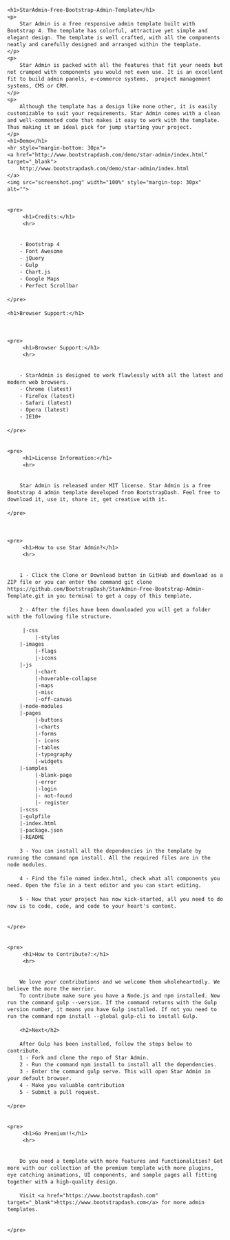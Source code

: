

	<h1>StarAdmin-Free-Bootstrap-Admin-Template</h1>
	<p>
		Star Admin is a free responsive admin template built with Bootstrap 4. The template has colorful, attractive yet simple and elegant design. The template is well crafted, with all the components neatly and carefully designed and arranged within the template.
	</p>
	<p>
		Star Admin is packed with all the features that fit your needs but not cramped with components you would not even use. It is an excellent fit to build admin panels, e-commerce systems,  project management systems, CMS or CRM.
	</p>
	<p>
		Although the template has a design like none other, it is easily customizable to suit your requirements. Star Admin comes with a clean and well-commented code that makes it easy to work with the template. Thus making it an ideal pick for jump starting your project.
	</p>
	<h1>Demo</h1>
	<hr style="margin-bottom: 30px">
	<a href="http://www.bootstrapdash.com/demo/star-admin/index.html" target="_blank">
		http://www.bootstrapdash.com/demo/star-admin/index.html
	</a>
	<img src="screenshot.png" width="100%" style="margin-top: 30px" alt="">


	<pre>
		 <h1>Credits:</h1>
		 <hr>


		- Bootstrap 4
		- Font Awesome
		- jQuery
		- Gulp
		- Chart.js
		- Google Maps
		- Perfect Scrollbar
		
	</pre>

	<h1>Browser Support:</h1>



	<pre>
		 <h1>Browser Support:</h1>
		 <hr>


		- StarAdmin is designed to work flawlessly with all the latest and modern web browsers.
		- Chrome (latest)
		- FireFox (latest)
		- Safari (latest)
		- Opera (latest)
		- IE10+
		
	</pre>


	<pre>
		 <h1>License Information:</h1>
		 <hr>


		Star Admin is released under MIT license. Star Admin is a free Bootstrap 4 admin template developed from BootstrapDash. Feel free to download it, use it, share it, get creative with it. 

	</pre>



	<pre>
		 <h1>How to use Star Admin?</h1>
		 <hr>


		1 - Click the Clone or Download button in GitHub and download as a ZIP file or you can enter the command git clone https://github.com/BootstrapDash/StarAdmin-Free-Bootstrap-Admin-Template.git in you terminal to get a copy of this template.

		2 - After the files have been downloaded you will get a folder with the following file structure.

		 |-css
		     |-styles
		|-images
		     |-flags
		     |-icons
		|-js
		     |-chart
		     |-hoverable-collapse
		     |-maps
		     |-misc
		     |-off-canvas
		|-node-modules
		|-pages
		     |-buttons
		     |-charts
		     |-forms
		     |- icons
		     |-tables
		     |-typography
		     |-widgets
		|-samples
		     |-blank-page
		     |-error
		     |-login
		     |- not-found
		     |- register
		|-scss
		|-gulpfile
		|-index.html
		|-package.json
		|-README

		3 - You can install all the dependencies in the template by running the command npm install. All the required files are in the node modules.

		4 - Find the file named index.html, check what all components you need. Open the file in a text editor and you can start editing.

		5 - Now that your project has now kick-started, all you need to do now is to code, code, and code to your heart's content. 


	</pre>


	<pre>
		 <h1>How to Contribute?:</h1>
		 <hr>

		
		We love your contributions and we welcome them wholeheartedly. We believe the more the merrier.
		To contribute make sure you have a Node.js and npm installed. Now run the command gulp --version. If the command returns with the Gulp version number, it means you have Gulp installed. If not you need to run the command npm install --global gulp-cli to install Gulp. 

		<h2>Next</h2> 

		After Gulp has been installed, follow the steps below to contribute.
		1 - Fork and clone the repo of Star Admin.
		2 - Run the command npm install to install all the dependencies.
		3 - Enter the command gulp serve. This will open Star Admin in your default browser.
		4 - Make you valuable contribution
		5 - Submit a pull request.

	</pre>


	<pre>
		 <h1>Go Premium!!</h1>
		 <hr>

		
		Do you need a template with more features and functionalities? Get more with our collection of the premium template with more plugins, eye catching animations, UI components, and sample pages all fitting together with a high-quality design.

		Visit <a href="https://www.bootstrapdash.com" target="_blank">https://www.bootstrapdash.com</a> for more admin templates. 


	</pre>




